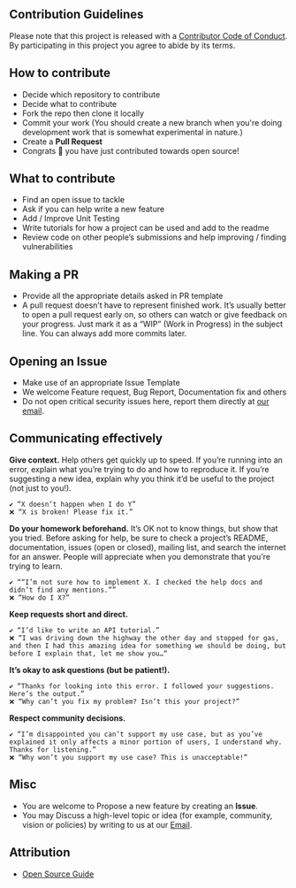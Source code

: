 ## Contribution Guidelines

Please note that this project is released with a [Contributor Code of Conduct](CODE_OF_CONDUCT.md). By participating in this project you agree to abide by its terms.

## How to contribute

- Decide which repository to contribute
- Decide what to contribute
- Fork the repo then clone it locally
- Commit your work (You should create a new branch when you're doing development work that is somewhat experimental in nature.)
- Create a **Pull Request**
- Congrats 🎉 you have just contributed towards open source!

## What to contribute

- Find an open issue to tackle
- Ask if you can help write a new feature
- Add / Improve Unit Testing
- Write tutorials for how a project can be used and add to the readme
- Review code on other people’s submissions and help improving / finding vulnerabilities

## Making a PR

- Provide all the appropriate details asked in PR template
- A pull request doesn’t have to represent finished work. It’s usually better to open a pull request early on, so others can watch or give feedback on your progress. Just mark it as a “WIP” (Work in Progress) in the subject line. You can always add more commits later.

## Opening an Issue

- Make use of an appropriate Issue Template
- We welcome Feature request, Bug Report, Documentation fix and others
- Do not open critical security issues here, report them directly at [our email](mailto:contact@codechefvit.com).

## Communicating effectively

**Give context.** Help others get quickly up to speed. If you’re running into an error, explain what you’re trying to do and how to reproduce it. If you’re suggesting a new idea, explain why you think it’d be useful to the project (not just to you!).

```
✔️ “X doesn’t happen when I do Y”
❌ “X is broken! Please fix it.”
```

**Do your homework beforehand.** It’s OK not to know things, but show that you tried. Before asking for help, be sure to check a project’s README, documentation, issues (open or closed), mailing list, and search the internet for an answer. People will appreciate when you demonstrate that you’re trying to learn.

```
✔️ ““I’m not sure how to implement X. I checked the help docs and didn’t find any mentions.””
❌ “How do I X?”
```

**Keep requests short and direct.**

```
✔️ “I’d like to write an API tutorial.”
❌ “I was driving down the highway the other day and stopped for gas, and then I had this amazing idea for something we should be doing, but before I explain that, let me show you…“
```

**It’s okay to ask questions (but be patient!).**

```
✔️ “Thanks for looking into this error. I followed your suggestions. Here’s the output.”
❌ “Why can’t you fix my problem? Isn’t this your project?”
```

**Respect community decisions.**

```
✔️ “I’m disappointed you can’t support my use case, but as you’ve explained it only affects a minor portion of users, I understand why. Thanks for listening.”
❌ “Why won’t you support my use case? This is unacceptable!”
```

## Misc

- You are welcome to Propose a new feature by creating an **Issue**.
- You may Discuss a high-level topic or idea (for example, community, vision or policies) by writing to us at our [Email](mailto:contact@codechefvit.com).

## Attribution

- [Open Source Guide](https://opensource.guide/how-to-contribute/)
